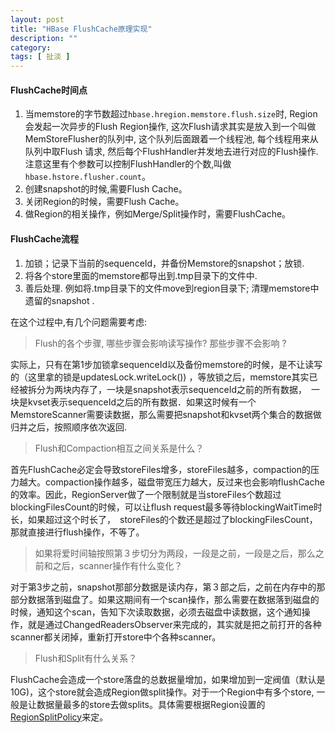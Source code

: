```yaml
---
layout: post
title: "HBase FlushCache原理实现"
description: ""
category: 
tags: [ 扯淡 ]
---
```


#### FlushCache时间点

1. 当memstore的字节数超过`hbase.hregion.memstore.flush.size`时, Region会发起一次异步的Flush Region操作,  这次Flush请求其实是放入到一个叫做MemStoreFlusher的队列中, 这个队列后面跟着一个线程池, 每个线程用来从队列中取Flush 请求, 然后每个FlushHandler并发地去进行对应的Flush操作. 注意这里有个参数可以控制FlushHandler的个数,叫做`hbase.hstore.flusher.count`。
2. 创建snapshot的时候,需要Flush Cache。
3. 关闭Region的时候，需要Flush Cache。
4. 做Region的相关操作，例如Merge/Split操作时，需要FlushCache。

#### FlushCache流程

1. 加锁；记录下当前的sequenceId，并备份Memstore的snapshot；放锁.  
2. 将各个store里面的memstore都导出到.tmp目录下的文件中.
3. 善后处理. 例如将.tmp目录下的文件move到region目录下; 清理memstore中遗留的snapshot . 

在这个过程中,有几个问题需要考虑: 

> Flush的各个步骤, 哪些步骤会影响读写操作? 那些步骤不会影响 ? 

实际上，只有在第1步加锁拿sequenceId以及备份memstore的时候，是不让读写的（这里拿的锁是updatesLock.writeLock()) ，等放锁之后，memstore其实已经被拆分为两块内存了，一块是snapshot表示sequenceId之前的所有数据，　一块是kvset表示sequenceId之后的所有数据．如果这时候有一个MemstoreScanner需要读数据，那么需要把snapshot和kvset两个集合的数据做归并之后，按照顺序依次返回.

> Flush和Compaction相互之间关系是什么？

首先FlushCache必定会导致storeFiles增多，storeFiles越多，compaction的压力越大。compaction操作越多，磁盘带宽压力越大，反过来也会影响flushCache的效率。因此，RegionServer做了一个限制就是当storeFiles个数超过blockingFilesCount的时候，可以让flush request最多等待blockingWaitTime时长，如果超过这个时长了，　storeFiles的个数还是超过了blockingFilesCount，那就直接进行flush操作，不等了。

> 如果将爱时间轴按照第３步切分为两段，一段是之前，一段是之后，那么之前和之后，scanner操作有什么变化？

对于第3步之前，snapshot那部分数据是读内存，第３部之后，之前在内存中的那部分数据落到磁盘了。如果这期间有一个scan操作，那么需要在数据落到磁盘的时候，通知这个scan，告知下次读取数据，必须去磁盘中读数据，这个通知操作，就是通过ChangedReadersObserver来完成的，其实就是把之前打开的各种scanner都关闭掉，重新打开store中个各种scanner。　

> Flush和Split有什么关系？

FlushCache会造成一个store落盘的总数据量增加，如果增加到一定阀值（默认是10G)，这个store就会造成Region做split操作。对于一个Region中有多个store, 一般是让数据量最多的store去做splits。具体需要根据Region设置的[RegionSplitPolicy](https://hbase.apache.org/devapidocs/org/apache/hadoop/hbase/regionserver/RegionSplitPolicy.html)来定。
